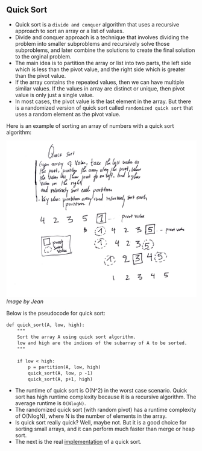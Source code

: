 ## Quick Sort

* Quick sort is a `divide and conquer` algorithm that uses a recursive approach to sort an array or a list of values. 
* Divide and conquer approach is a technique that involves dividing the problem into smaller subproblems and recursively solve those subproblems, and later combine the solutions to create the final solution to the orginal problem.  
* The main idea is to partition the array or list into two parts, the left side which is less than the pivot value, and the right side which is greater than the pivot value. 
* If the array contains the repeated values, then we can have multiple similar values. If the values in array are distinct or unique, then pivot value is only just a single value. 
* In most cases, the pivot value is the last element in the array. But there is a randomized version of quick sort called `randomized quick sort` that uses a random element as the pivot value.


Here is an example of sorting an array of numbers with a quick sort algorithm:

![image](../images/quick-sort.JPG)
*Image by Jean*

Below is the pseudocode for quick sort:

```
def quick_sort(A, low, high):
    """
    Sort the array A using quick sort algorithm. 
    low and high are the indices of the subarray of A to be sorted. 
    """

    if low < high:
        p = partition(A, low, high)
        quick_sort(A, low, p -1)
        quick_sort(A, p+1, high)

```

* The runtime of quick sort is O(N^2) in the worst case scenario. Quick sort has high runtime complexity because it is a recursive algorithm. The average runtime is `O(NlogN)`.
* The randomized quick sort (with random pivot) has a runtime complexity of O(NlogN), where N is the number of elements in the array.
* Is quick sort really quick? Well, maybe not. But it is a good choice for sorting small arrays, and it can perform much faster than merge or heap sort.
* The next is the real [implementation](algorithms/quick-sort.py) of a quick sort.